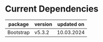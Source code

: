 # Current Dependencies

|  package  | version | updated on |
|-----------|---------|------------|
| Bootstrap |  v5.3.2 | 10.03.2024 |
